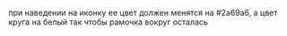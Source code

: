 при наведении на иконку ее цвет должен менятся на #2a69a6, а цвет круга на белый так чтобы рамочка вокруг осталась
